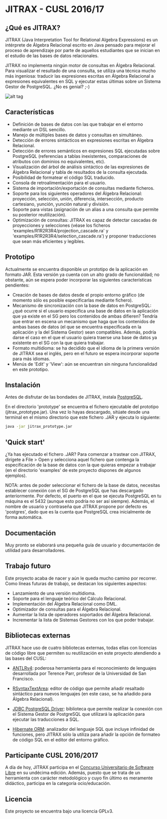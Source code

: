 # JITRAX - CUSL 2016/17

## ¿Qué es JITRAX?

JITRAX (Java Interpretation Tool for Relational Algebra Expressions) es un intérprete de Álgebra Relacional 
escrito en Java pensado para mejorar el proceso de aprendizaje por parte de aquellos estudiantes que 
se inician en el estudio de las bases de datos relacionales. 

JITRAX no implementa ningún motor de consultas en Álgebra Relacional. Para visualizar el resultado de una
consulta, se utiliza una técnica mucho más ingeniosa: traducir las expresiones escritas en Álgebra Relacional
a expresiones equivalentes en SQL y ejecutar estas últimas sobre un Sistema Gestor de PostgreSQL. ¿No es 
genial? ;-)

![alt tag](https://cloud.githubusercontent.com/assets/20015750/24921090/8ccf6ce4-1ee1-11e7-9e47-402ad233ee6d.png)

## Características

* Definición de bases de datos con las que trabajar en el entorno mediante un DSL sencillo.
* Manejo de múltiples bases de datos y consultas en simultáneo.
* Detección de errores sintácticos en expresiones escritas en Álgebra Relacional.
* Detección de errores semánticos en expresiones SQL ejecutadas sobre PostgreSQL (referencias a tablas
inexistentes, comparaciones de atributos con dominios no equivalentes, etc).
* Visualización del árbol de análisis sintáctico de las expresiones de Álgebra Relacional y tabla de 
resultados de la consulta ejecutada.
* Posibilidad de formatear el código SQL traducido.
* Consola de retroalimentación para el usuario.
* Sistema de importación/exportación de consultas mediante ficheros.
* Soporte para los siguientes operadores del Álgebra Relacional: proyección, selección, unión,
diferencia, intersección, producto cartesiano, yunción, yunción natural y división.
* Soporte para vistas (asignación de un alias a una consulta que permite su posterior reutilización).
* Optimización de consultas: JITRAX es capaz de detectar cascadas de proyecciones y selecciones (véase los ficheros
'examples/R1R2R3R4/projection_cascade.ra' y 'examples/R1R2R3R4/selection_cascade.ra') y proponer traducciones que sean más eficientes
y legibles.

## Prototipo

Actualmente se encuentra disponible un prototipo de la aplicación en formato JAR. Esta versión ya cuenta con
un alto grado de funcionaldad; no obstante, aún se espera poder incorporar las siguientes características
pendientes:

* Creación de bases de datos desde el propio entorno gráfico (de momento sólo es posible especificarlas
mediante fichero).
* Mecanismo de sincronización con la base de datos en PostgreSQL: ¿qué ocurre si el usuario especifica una 
base de datos en la aplicación que ya existe en el SG pero los contenidos de ambas difieren? Tendría que 
entrar en escena un mecanismo que haga que los contenidos de ambas bases de datos (el que se encuentra 
especificada en la aplicación y la del Sistema Gestor) sean compatibles. Además, podría darse el caso en el que el usuario quiera traerse una base de datos ya existente en el SG con la que quiera trabajar.
* Formato multidioma: se ha decidido que el idioma de la primera versión de JITRAX sea el inglés, pero en el
futuro se espera incorporar soporte para más idiomas. 
* Menús de 'Edit' y 'View': aún se encuentran sin ninguna funcionalidad en este prototipo.

## Instalación

Antes de disfrutar de las bondades de JITRAX, instala [PostgreSQL](https://www.postgresql.org/download/). 

En el directorio 'prototype' se encuentra el fichero ejecutable del prototipo (jitrax_prototype.jar). Una vez lo hayas descargado, sitúate desde una terminal en el mismo directorio que este fichero .JAR y ejecuta lo siguiente:

```sh
java -jar jitrax_prototype.jar
```

## 'Quick start'

¿Ya has ejecutado el fichero .JAR? Para comenzar a trastear con JITRAX, dirígete a File > Open y selecciona
aquel fichero que contenga la especificación de la base de datos con la que quieras empezar a trabajar (en el directorio 'examples' de este proyecto dispones de algunos ejemplos). 

NOTA: antes de poder seleccionar el fichero de la base de datos, necesitas establecer conexión con el SG de 
PostgreSQL que has descargado anteriormente. Por defecto, el puerto en el que se ejecuta PostgreSQL en tu máquina es el 5432 (aunque esto podría no ser así siempre). Además, el nombre de usuario y contraseña que JITRAX propone por defecto es 'postgres', dado que es la cuenta que PostgreSQL crea inicialmente de forma automática.

## Documentación

Muy pronto se elaborará una pequeña guía de usuario y documentación de utilidad para desarrolladores.

## Trabajo futuro

Este proyecto acaba de nacer y aún le queda mucho camino por recorrer. Como líneas futuras de trabajo,
se destacan los siguientes aspectos:

* Lanzamiento de una versión multidioma.
* Soporte para el lenguaje teórico del Cálculo Relacional.
* Implementación del Álgebra Relacional como DML.
* Optimizador de consultas para el Álgebra Relacional.
* Aumentar la lista de operadores soportados del Álgebra Relacional.
* Incrementar la lista de Sistemas Gestores con los que poder trabajar.

## Bibliotecas externas

JITRAX hace uso de cuatro bibliotecas externas, todas ellas con licencias de código libre que permiten 
su reutilización en este proyecto atendiendo a las bases del CUSL:

* [ANTLRv4](http://www.antlr.org/about.html): poderosa herramienta para el reconocimiento de lenguajes
desarrollada por Terence Parr, profesor de la Universidad de San Francisco.

* [RSyntaxTextArea](http://bobbylight.github.io/RSyntaxTextArea/): editor de código que permite añadir
resaltado sintáctico para nuevos lenguajes (en este caso, se ha añadido para Álgebra Relacional).

* [JDBC PostgreSQL Driver](https://jdbc.postgresql.org/about/license.html): biblioteca que permite realizar
la conexión con el Sistema Gestor de PostgreSQL que utilizará la aplicación para ejecutar las traducciones
a SQL.

* [Hibernate ORM](http://hibernate.org/orm/): analizador del lenguaje SQL que incluye infinidad de funciones, pero JITRAX sólo la utiliza para añadir la opción de formateo de código SQL en el editor del entorno gráfico.

## Participante CUSL 2016/2017

A día de hoy, JITRAX participa en el [Concurso Universitario de Software Libre](https://www.concursosoftwarelibre.org/1617/) en su undécima edición. Además, puesto que se trata de un herramienta con carácter metodológico y cuyo fin último es meramente didáctico, participa en la categoría ocio/educación.

## Licencia

Este proyecto se encuentra bajo una licencia GPLv3.
